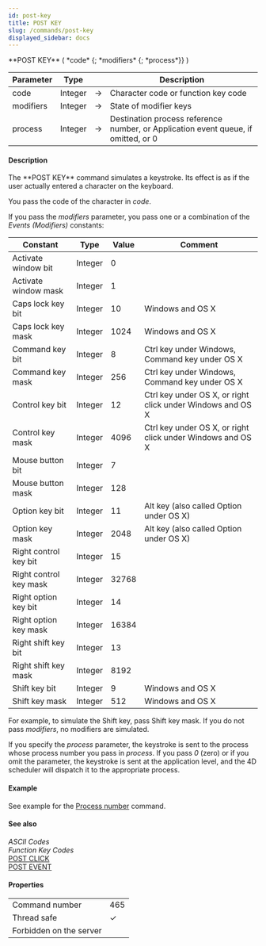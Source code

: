 ```yaml
---
id: post-key
title: POST KEY
slug: /commands/post-key
displayed_sidebar: docs
---
```


<!--REF #_command_.POST KEY.Syntax-->**POST KEY** ( *code* {; *modifiers* {; *process*}} )<!-- END REF-->
<!--REF #_command_.POST KEY.Params-->
| Parameter | Type |  | Description |
| --- | --- | --- | --- |
| code | Integer | &#8594;  | Character code or function key code |
| modifiers | Integer | &#8594;  | State of modifier keys |
| process | Integer | &#8594;  | Destination process reference number, or Application event queue, if omitted, or 0 |

<!-- END REF-->

#### Description 

<!--REF #_command_.POST KEY.Summary-->The **POST KEY** command simulates a keystroke.<!-- END REF--> Its effect is as if the user actually entered a character on the keyboard.

You pass the code of the character in *code*. 

If you pass the *modifiers* parameter, you pass one or a combination of the *Events (Modifiers)* constants:

| Constant               | Type    | Value | Comment                                                    |
| ---------------------- | ------- | ----- | ---------------------------------------------------------- |
| Activate window bit    | Integer | 0     |                                                            |
| Activate window mask   | Integer | 1     |                                                            |
| Caps lock key bit      | Integer | 10    | Windows and OS X                                           |
| Caps lock key mask     | Integer | 1024  | Windows and OS X                                           |
| Command key bit        | Integer | 8     | Ctrl key under Windows, Command key under OS X             |
| Command key mask       | Integer | 256   | Ctrl key under Windows, Command key under OS X             |
| Control key bit        | Integer | 12    | Ctrl key under OS X, or right click under Windows and OS X |
| Control key mask       | Integer | 4096  | Ctrl key under OS X, or right click under Windows and OS X |
| Mouse button bit       | Integer | 7     |                                                            |
| Mouse button mask      | Integer | 128   |                                                            |
| Option key bit         | Integer | 11    | Alt key (also called Option under OS X)                    |
| Option key mask        | Integer | 2048  | Alt key (also called Option under OS X)                    |
| Right control key bit  | Integer | 15    |                                                            |
| Right control key mask | Integer | 32768 |                                                            |
| Right option key bit   | Integer | 14    |                                                            |
| Right option key mask  | Integer | 16384 |                                                            |
| Right shift key bit    | Integer | 13    |                                                            |
| Right shift key mask   | Integer | 8192  |                                                            |
| Shift key bit          | Integer | 9     | Windows and OS X                                           |
| Shift key mask         | Integer | 512   | Windows and OS X                                           |

 For example, to simulate the Shift key, pass Shift key mask. If you do not pass *modifiers*, no modifiers are simulated.

If you specify the *process* parameter, the keystroke is sent to the process whose process number you pass in *process*. If you pass *0* (zero) or if you omit the parameter, the keystroke is sent at the application level, and the 4D scheduler will dispatch it to the appropriate process.

#### Example 

See example for the [Process number](../commands/process-number.md) command.

#### See also 

*ASCII Codes*  
*Function Key Codes*  
[POST CLICK](post-click.md)  
[POST EVENT](post-event.md)  

#### Properties
|  |  |
| --- | --- |
| Command number | 465 |
| Thread safe | &check; |
| Forbidden on the server ||


